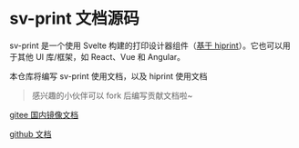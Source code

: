 # sv-print 文档源码

sv-print 是一个使用 Svelte 构建的打印设计器组件（[基于 hiprint](http://hiprint.io)）。它也可以用于其他 UI 库/框架，如 React、Vue 和 Angular。

本仓库将编写 sv-print 使用文档，以及 hiprint 使用文档

> 感兴趣的小伙伴可以 fork 后编写贡献文档啦~

[gitee 国内镜像文档](https://gitee.com/CcSimple/sv-print-docs)

[github 文档](https://gitee.com/CcSimple/sv-print-docs)
